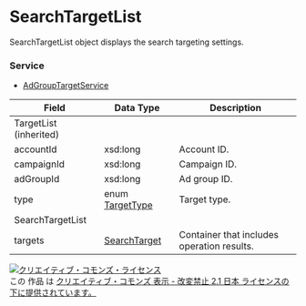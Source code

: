 # SearchTargetList
SearchTargetList object displays the search targeting settings.
### Service
+ [AdGroupTargetService](../services/AdGroupTargetService.md)

| Field | Data Type | Description | 
|---|---|---|
| TargetList (inherited)|||
| accountId| xsd:long| Account ID. |
| campaignId| xsd:long| Campaign ID. |
| adGroupId| xsd:long| Ad group ID. |
| type| enum <a href="./TargetType.md">TargetType</a>| Target type. |
| SearchTargetList|||
| targets| <a href="./SearchTarget.md">SearchTarget</a>| Container that includes operation results. |
<a rel="license" href="http://creativecommons.org/licenses/by-nd/2.1/jp/"><img alt="クリエイティブ・コモンズ・ライセンス" style="border-width:0" src="https://i.creativecommons.org/l/by-nd/2.1/jp/88x31.png" /></a><br />この 作品 は <a rel="license" href="http://creativecommons.org/licenses/by-nd/2.1/jp/">クリエイティブ・コモンズ 表示 - 改変禁止 2.1 日本 ライセンスの下に提供されています。</a>
